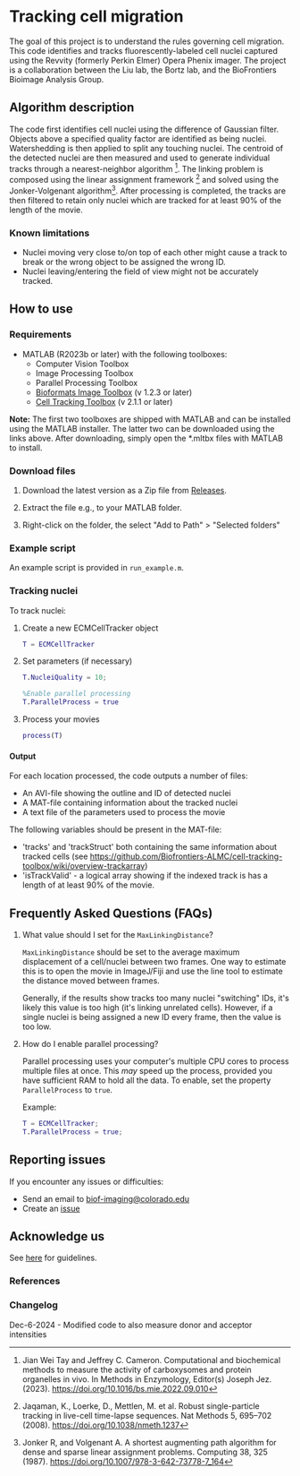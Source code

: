 # Tracking cell migration

The goal of this project is to understand the rules governing cell migration. This code identifies and tracks fluorescently-labeled cell nuclei captured using the Revvity (formerly Perkin Elmer) Opera Phenix imager. The project is a collaboration between the Liu lab, the Bortz lab, and the BioFrontiers Bioimage Analysis Group.

## Algorithm description

The code first identifies cell nuclei using the difference of Gaussian filter. Objects above a specified quality factor are identified as being nuclei. Watershedding is then applied to split any touching nuclei. The centroid of the detected nuclei are then measured and used to generate individual tracks through a nearest-neighbor algorithm [^1]. The linking problem is composed using the linear assignment framework [^2] and solved using the Jonker-Volgenant algorithm[^3]. After processing is completed, the tracks are then filtered to retain only nuclei which are tracked for at least 90% of the length of the movie.

### Known limitations

* Nuclei moving very close to/on top of each other might cause a track to break or the wrong object to be assigned the wrong ID.
* Nuclei leaving/entering the field of view might not be accurately tracked.

## How to use

### Requirements

* MATLAB (R2023b or later) with the following toolboxes:
  * Computer Vision Toolbox
  * Image Processing Toolbox
  * Parallel Processing Toolbox
  * [Bioformats Image Toolbox](https://github.com/Biofrontiers-ALMC/bioformats-matlab/releases/tag/v1.2.3) (v 1.2.3 or later)
  * [Cell Tracking Toolbox](https://github.com/Biofrontiers-ALMC/cell-tracking-toolbox/releases/tag/v2.1.1) (v 2.1.1 or later)

**Note:** The first two toolboxes are shipped with MATLAB and can be installed using the MATLAB installer. The latter two can be downloaded using the links above. After downloading, simply open the *.mltbx files with MATLAB to install.

### Download files

1. Download the latest version as a Zip file from [Releases](https://github.com/Biofrontiers-ALMC/17537-Vesicle-Fusion/releases).

2. Extract the file e.g., to your MATLAB folder.

3. Right-click on the folder, the select "Add to Path" > "Selected folders"

### Example script

An example script is provided in ``run_example.m``.

### Tracking nuclei

To track nuclei:

1. Create a new ECMCellTracker object
   ```matlab
   T = ECMCellTracker
   ```

2. Set parameters (if necessary)
   ```matlab
   T.NucleiQuality = 10;

   %Enable parallel processing
   T.ParallelProcess = true
   ```

3. Process your movies
   ```matlab
   process(T)
   ```

#### Output

For each location processed, the code outputs a number of files:
   * An AVI-file showing the outline and ID of detected nuclei
   * A MAT-file containing information about the tracked nuclei
   * A text file of the parameters used to process the movie

The following variables should be present in the MAT-file:
   * 'tracks' and 'trackStruct' both containing the same information
   about tracked cells (see
   https://github.com/Biofrontiers-ALMC/cell-tracking-toolbox/wiki/overview-trackarray)
   * 'isTrackValid' - a logical array showing if the indexed track is
   has a length of at least 90% of the movie.  

## Frequently Asked Questions (FAQs)

1. What value should I set for the ``MaxLinkingDistance``?
   
   ``MaxLinkingDistance`` should be set to the average maximum displacement of a cell/nuclei between two frames. One way to estimate this is to open the movie in ImageJ/Fiji and use the line tool to estimate the distance moved between frames.

   Generally, if the results show tracks too many nuclei "switching" IDs, it's likely this value is too high (it's linking unrelated cells). However, if a single nuclei is being assigned a new ID every frame, then the value is too low.

2. How do I enable parallel processing?
   
   Parallel processing uses your computer's multiple CPU cores to process multiple files at once. This _may_ speed up the process, provided you have sufficient RAM to hold all the data. To enable, set the property ``ParallelProcess`` to ``true``.

   Example:
   ```matlab
   T = ECMCellTracker;
   T.ParallelProcess = true;
   ```

## Reporting issues

If you encounter any issues or difficulties:

* Send an email to biof-imaging@colorado.edu
* Create an [issue](https://github.com/Biofrontiers-ALMC/17537-Vesicle-Fusion/issues)

## Acknowledge us

See [here](https://biof-imagewiki.colorado.edu/books/facility-guidelines/page/recognizing-the-core) for guidelines.

### References

[^1]: Jian Wei Tay and Jeffrey C. Cameron. Computational and biochemical methods to measure the activity of carboxysomes and protein organelles in vivo. In Methods in Enzymology, Editor(s) Joseph Jez. (2023). https://doi.org/10.1016/bs.mie.2022.09.010
[^2]: Jaqaman, K., Loerke, D., Mettlen, M. et al. Robust single-particle tracking in live-cell time-lapse sequences. Nat Methods 5, 695–702 (2008). https://doi.org/10.1038/nmeth.1237
[^3]: Jonker R, and Volgenant A. A shortest augmenting path algorithm for dense and sparse linear assignment problems. Computing 38, 325 (1987). https://doi.org/10.1007/978-3-642-73778-7_164

### Changelog

Dec-6-2024 - Modified code to also measure donor and acceptor intensities